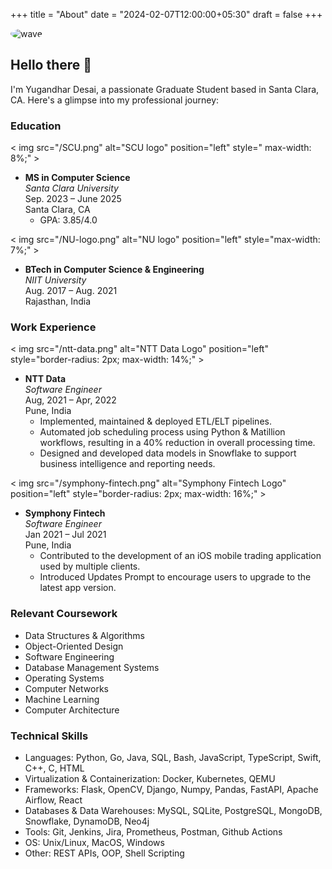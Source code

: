 +++
title = "About"
date = "2024-02-07T12:00:00+05:30"
draft = false
+++
<!-- round profile avatar -->
<img src="/wave.jpg" alt="wave" style="border-radius: 100%; max-width: 25%; align-self: right; margin-right: 10px;">

## Hello there 👋

I'm Yugandhar Desai, a passionate Graduate Student based in Santa Clara, CA. Here's a glimpse into my professional journey:

### Education
< img src="/SCU.png" alt="SCU logo" position="left" style=" max-width: 8%;" >
- **MS in Computer Science**  
  *Santa Clara University*  
  Sep. 2023 – June 2025  
  Santa Clara, CA
  - GPA: 3.85/4.0

< img src="/NU-logo.png" alt="NU logo" position="left" style="max-width: 7%;" >
- **BTech in Computer Science & Engineering**  
  *NIIT University*  
  Aug. 2017 – Aug. 2021  
  Rajasthan, India

### Work Experience
< img src="/ntt-data.png" alt="NTT Data Logo" position="left" style="border-radius: 2px; max-width: 14%;" > 
- **NTT Data**  
  *Software Engineer*  
  Aug, 2021 – Apr, 2022  
  Pune, India  
  - Implemented, maintained & deployed ETL/ELT pipelines.
  - Automated job scheduling process using Python & Matillion workflows, resulting in a 40% reduction in overall processing time.
  - Designed and developed data models in Snowflake to support business intelligence and reporting needs.

< img src="/symphony-fintech.png" alt="Symphony Fintech Logo" position="left" style="border-radius: 2px; max-width: 16%;" >

- **Symphony Fintech**  
 *Software Engineer*  
  Jan 2021 – Jul 2021  
  Pune, India  
  - Contributed to the development of an iOS mobile trading application used by multiple clients.
  - Introduced Updates Prompt to encourage users to upgrade to the latest app version.


### Relevant Coursework
- Data Structures & Algorithms
- Object-Oriented Design
- Software Engineering
- Database Management Systems
- Operating Systems
- Computer Networks
- Machine Learning
- Computer Architecture

### Technical Skills
- Languages: Python, Go, Java, SQL, Bash, JavaScript, TypeScript, Swift, C++, C, HTML
- Virtualization & Containerization: Docker, Kubernetes, QEMU
- Frameworks: Flask, OpenCV, Django, Numpy, Pandas, FastAPI, Apache Airflow, React
- Databases & Data Warehouses: MySQL, SQLite, PostgreSQL, MongoDB, Snowflake, DynamoDB, Neo4j
- Tools: Git, Jenkins, Jira, Prometheus, Postman, Github Actions
- OS: Unix/Linux, MacOS, Windows
- Other: REST APIs, OOP, Shell Scripting



